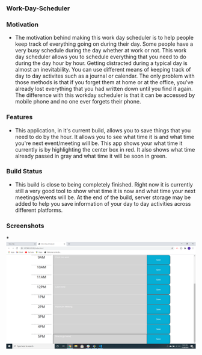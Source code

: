 ### Work-Day-Scheduler

### Motivation

* The motivation behind making this work day scheduler is to help people keep track of everything going on during their day. Some people have a very busy schedule during the day whether at work or not. This work day scheduler allows you to schedule everything that you need to do during the day hour by hour. Getting distracted during a typical day is almost an inevitability. You can use different means of keeping track of day to day activites such as a journal or calendar. The only problem with those methods is that if you forget them at home or at the office, you've already lost everything that you had written down until you find it again. The difference with this workday scheduler is that it can be accessed by mobile phone and no one ever forgets their phone.

### Features

* This application, in it's current build, allows you to save things that you need to do by the hour. It allows you to see what time it is and what time you're next event/meeting will be. This app shows your what time it currently is by highlighting the center box in red. It also shows what time already passed in gray and what time it will be soon in green.

### Build Status

* This build is close to being completely finished. Right now it is currently still a very good tool to show what time it is now and what time your next meetings/events will be. At the end of the build, server storage may be added to help you save information of your day to day activities across different platforms.

### Screenshots

*![Basic Screen](./images/Pic1.png)